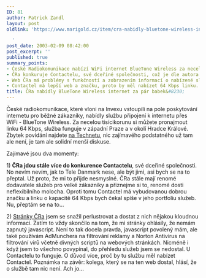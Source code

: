 ```yaml
---
ID: 81
author: Patrick Zandl
layout: post
oldlink: 'https://www.marigold.cz/item/cra-nabidly-bluetone-wireless-internet-za-par-babek

  '
post_date: 2003-02-09 08:42:00
post_excerpt: ''
published: true
summary_points:
- České Radiokomunikace nabízí WiFi internet BlueTone Wireless za necelou tisícikorunu.
- ČRa konkuruje Contactelu, své dceřiné společnosti, což je dle autora nesmyslné.
- Web ČRa má problémy s funkčností a zobrazením informací o nabízené službě.
- Contactel má lepší web a značku, proto by měl nabízet 64 Kbps linku.
title: ČRa nabídly BlueTone Wireless internet za pár babek&#8230;
---
```


<p>
České radiokomunikace, které vloni na Invexu vstoupili na pole poskytování internetu pro běžné zákazníky, nabídly službu připojení k internetu přes WiFi - BlueTone Wireless. Za necelou tisícikorunu si můžete pronajmout linku 64 Kbps, služba funguje v západní Praze a v okolí Hradce Králové. Zbytek povídání najdete <A href="http://www.technet.cz/zprava.html?zprava=20992" target=_blank>na Technetu</A>, nic zajímavého podstatného už tam ale není, je tam ale solidní menší diskuse. </p>

<p>
Zajímavé jsou dva momenty: </p>

<p>
1) <STRONG>ČRa jdou stále více do konkurence Contactelu</STRONG>, své dceřiné společnosti. No nevím nevím, jak to Tele Danmark nese, ale být jimi, asi bych se na to přeptal. Už proto, že mi to přijde nesmyslné. ČRa stále mají renomé dodavatele služeb pro velké zákazníky a přiznejme si to, renomé dosti neflexibilního molocha. Oproti tomu Contactel má vybudovanou dobrou značku a linku o kapacitě 64 Kbps bych čekal spíše v jeho portfoliu služeb. Nu, přeptám se na to...</p>

<p>
2) <A href="http://www.cra.cz/" target=_blank>Stránky ČRa</A> jsem se snažil perlustrovat a dostat z nich nějakou kloudnou informaci. Zatím to vždy skončilo na tom, že mi stránky ohlásily, že nemám zapnutý javascript. Není to tak docela pravda, javascript povolený mám, ale také používám AdMunchera na filtrování reklamy a Norton Antivirus na filtrování virů včetně divných scriptů na webových stránkách. Nicméně i když jsem to všechno povypínal, do přehledu služeb jsem se nedostal. U Contactelu to funguje. O důvod více, proč by tu službu měl nabízet Contactel. Poznámka na závěr: kolega, který se na ten web dostal, hlásí, že o službě tam nic není. Ach jo...</p>